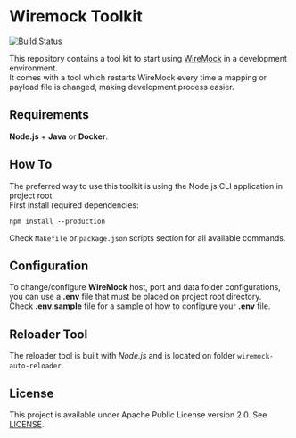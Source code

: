 # Wiremock Toolkit
[![Build Status](https://travis-ci.org/vitorsalgado/wiremock-toolkit.svg?branch=master)](https://travis-ci.org/vitorsalgado/wiremock-toolkit)  

This repository contains a tool kit to start using [WireMock](http://wiremock.org/) in a development environment.  
It comes with a tool which restarts WireMock every time a mapping or payload file is changed, making development process easier.  

## Requirements
**Node.js** + **Java** or **Docker**.

## How To
The preferred way to use this toolkit is using the Node.js CLI application in project root.  
First install required dependencies:
```
npm install --production
```
Check `Makefile` or `package.json` scripts section for all available commands.  

## Configuration
To change/configure **WireMock** host, port and data folder configurations, you can use a **.env** file that must be placed on project root directory.  
Check **.env.sample** file for a sample of how to configure your **.env** file.

## Reloader Tool
The reloader tool is built with *Node.js* and is located on folder `wiremock-auto-reloader`. 

## License
This project is available under Apache Public License version 2.0. See [LICENSE](LICENSE).
 